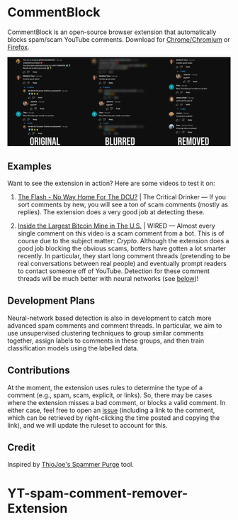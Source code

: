 # CommentBlock

CommentBlock is an open-source browser extension that automatically blocks spam/scam YouTube comments. Download for [Chrome/Chromium](https://chrome.google.com/webstore/detail/pnhkbjdbaioddkchelkolhbhcmlibjfb) or [Firefox](https://addons.mozilla.org/en-US/firefox/addon/ytcommentblock/).

![CommentBlock](./extension/store/teaser.png)

## Examples
Want to see the extension in action? Here are some videos to test it on:

1. [The Flash - No Way Home For The DCU?](https://www.youtube.com/watch?v=JG0QV40FMdQ) | The Critical Drinker &mdash; If you sort comments by new, you will see a ton of scam comments (mostly as replies). The extension does a very good job at detecting these.


2. [Inside the Largest Bitcoin Mine in The U.S.](https://www.youtube.com/watch?v=x9J0NdV0u9k)  | WIRED &mdash; Almost every single comment on this video is a scam comment from a bot. This is of course due to the subject matter: *Crypto*. Although the extension does a good job blocking the obvious scams, botters have gotten a lot smarter recently. In particular, they start long comment threads (pretending to be real conversations between real people) and eventually prompt readers to contact someone off of YouTube. Detection for these comment threads will be much better with neural networks (see [below](#development-plans))!


## Development Plans

Neural-network based detection is also in development to catch more advanced spam comments and comment threads. In particular, we aim to use unsupervised clustering techniques to group similar comments together, assign labels to comments in these groups, and then train classification models using the labelled data.

## Contributions

At the moment, the extension uses rules to determine the type of a comment (e.g., spam, scam, explicit, or links). So, there may be cases where the extension misses a bad comment, or blocks a valid comment. In either case, feel free to open an [issue](https://github.com/xenova/commentblock/issues/new/choose) (including a link to the comment, which can be retrieved by right-clicking the time posted and copying the link), and we will update the ruleset to account for this.

## Credit
Inspired by [ThioJoe's Spammer Purge](https://github.com/ThioJoe/YT-Spammer-Purge) tool.
# YT-spam-comment-remover-Extension
